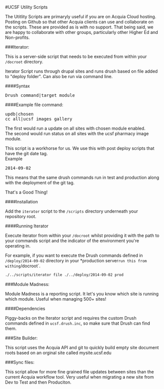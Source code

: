 #UCSF Utility Scripts

The Utitlity Scripts are primaryly useful if you are on Acquia Cloud hosting. Posting on Github so that other Acquia clients can use and collaborate on the scripts. These are provided as is with no support. That being said, we are happy to collaborate with other groups, particularly other Higher Ed and Non-profits.

###Iterator:

This is a server-side script that needs to be executed from within your `/docroot` directory.

Iterator Script runs through drupal sites and runs drush based on file added to "deploy folder". Can also be run via command line.

####Syntax
<pre>
Drush command|target module
</pre>

####Example file command:
<pre>
updb|chosen
cc all|ucsf_images_gallery
</pre>

The first would run a update on all sites with chosen module enabled.<br>
The second would run status on all sites with the ucsf pharmacy image module.

This script is a workhorse for us. We use this with post deploy scripts that have the git date tag.<br> Example
<pre>
2014-09-02
</pre>

This means that the same drush commands run in test and production along with the deployment of the git tag.

That's a Good Thing!

####Installation

Add the `iterator` script to the `/scripts` directory underneath your repository root.

####Running Iterator

Execute iterator from within your `/docroot` whilst providing it with the path to your commands script and the indicator of the environment you're operating in.

For example, if you want to execute the Drush commands defined in `/deploy/2014-09-02` directory in your *production server` run this from withing `/docroot`.

```bash
./../scripts/iterator file ./../deploy/2014-09-02 prod
```


###Module Madness:

Module Madness is a reporting script. It let's you know which site is running which module. Useful when managing 500+ sites!

####Dependencies

Piggy-backs on the Iterator script and requires the custom Drush commands defined in `ucsf.drush.inc`, so make sure that Drush can find them.

###Site Builder:

This script uses the Acquia API and git to quickly build empty site document roots based on an orginal site called mysite.ucsf.edu

###Sync files: 

This script allow for more fine grained file updates between sites than the current Acquia workflow tool. Very useful when migrating a new site from Dev to Test and then Produciton.
